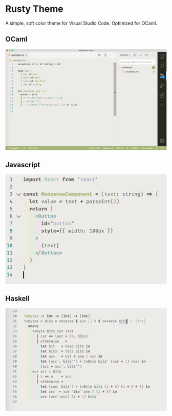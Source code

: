 # Rusty Theme
A simple, soft color theme for Visual Studio Code. Optimized for OCaml.

## OCaml
![OCaml Screenshot](./images/ocaml.png)
## Javascript
![Javascript Screenshot](./images/javascript.png)
## Haskell
![Haskell Screenshot](./images/haskell.png)
